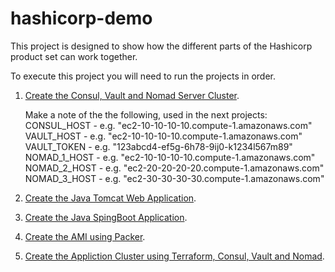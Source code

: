 # hashicorp-demo

This project is designed to show how the different parts of the Hashicorp product set can work together.

To execute this project you will need to run the projects in order.

1. [Create the Consul, Vault and Nomad Server Cluster](./terraform-hashi-servers).
    
    Make a note of the the following, used in the next projects:  
    CONSUL_HOST  - e.g. "ec2-10-10-10-10.compute-1.amazonaws.com"  
    VAULT_HOST   - e.g. "ec2-10-10-10-10.compute-1.amazonaws.com"  
    VAULT_TOKEN  - e.g. "123abcd4-ef5g-6h78-9ij0-k1234l567m89"  
    NOMAD_1_HOST - e.g. "ec2-10-10-10-10.compute-1.amazonaws.com"  
    NOMAD_2_HOST - e.g. "ec2-20-20-20-20.compute-1.amazonaws.com"  
    NOMAD_3_HOST - e.g. "ec2-30-30-30-30.compute-1.amazonaws.com"  
    
2. [Create the Java Tomcat Web Application](./application).
4. [Create the Java SpingBoot Application](./application-springboot).
5. [Create the AMI using Packer](./packer).
6. [Create the Appliction Cluster using Terraform, Consul, Vault and Nomad](./terraform-hashi-clients).